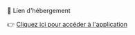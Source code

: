 🔗 Lien d'hébergement

👉 [Cliquez ici pour accéder à l'application](https://honorus.pythonanywhere.com)
